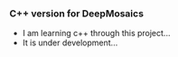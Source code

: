 ### C++ version for DeepMosaics
* I am learning c++ through this project...
* It is under development...